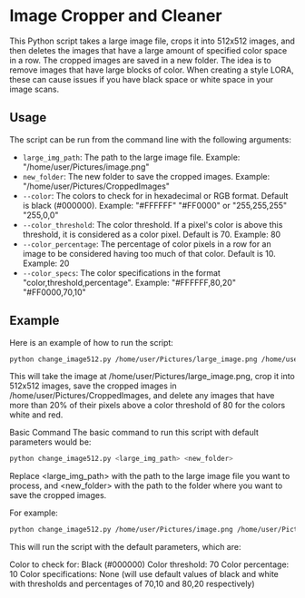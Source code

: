 # Image Cropper and Cleaner

This Python script takes a large image file, crops it into 512x512 images, and then deletes the images that have a large amount of specified color space in a row. The cropped images are saved in a new folder. The idea is to remove images that have large blocks of color. When creating a style LORA, these can cause issues if you have black space or white space in your image scans.

## Usage

The script can be run from the command line with the following arguments:

- `large_img_path`: The path to the large image file. Example: "/home/user/Pictures/image.png"
- `new_folder`: The new folder to save the cropped images. Example: "/home/user/Pictures/CroppedImages"
- `--color`: The colors to check for in hexadecimal or RGB format. Default is black (#000000). Example: "#FFFFFF" "#FF0000" or "255,255,255" "255,0,0"
- `--color_threshold`: The color threshold. If a pixel's color is above this threshold, it is considered as a color pixel. Default is 70. Example: 80
- `--color_percentage`: The percentage of color pixels in a row for an image to be considered having too much of that color. Default is 10. Example: 20
- `--color_specs`: The color specifications in the format "color,threshold,percentage". Example: "#FFFFFF,80,20" "#FF0000,70,10"

## Example

Here is an example of how to run the script:

```bash
python change_image512.py /home/user/Pictures/large_image.png /home/user/Pictures/CroppedImages --color "#FFFFFF" "#FF0000" --color_threshold 80 --color_percentage 20 --color_specs "#FFFFFF,80,20" "#FF0000,70,10"
```

This will take the image at /home/user/Pictures/large_image.png, crop it into 512x512 images, save the cropped images in /home/user/Pictures/CroppedImages, and delete any images that have more than 20% of their pixels above a color threshold of 80 for the colors white and red.

Basic Command
The basic command to run this script with default parameters would be:

```bash
python change_image512.py <large_img_path> <new_folder>
```

Replace <large_img_path> with the path to the large image file you want to process, and <new_folder> with the path to the folder where you want to save the cropped images.

For example:

```bash
python change_image512.py /home/user/Pictures/image.png /home/user/Pictures/CroppedImages
```

This will run the script with the default parameters, which are:

Color to check for: Black (#000000)
Color threshold: 70
Color percentage: 10
Color specifications: None (will use default values of black and white with thresholds and percentages of 70,10 and 80,20 respectively)

